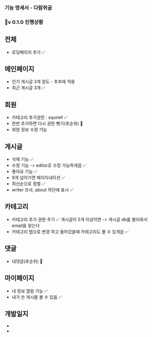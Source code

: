 ### 기능 명세서 - 다람쥐굴


### 🚀v 0.1.0 진행상황
## 전체
 - 로딩페이지 추가 ✅
## 메인페이지
 - 인기 게시글 3개 정도 - 추후에 적용
 - 최근 게시글 3개 ✅
## 회원
 - 카테고리 추가권한 : squirell ✅
 - 한번 추가하면 다시 권한 뺏기(후순위) 🤔
 - 회원 정보 수정 기능
## 게시글
 - 삭제 기능 ✅
 - 수정 기능 -> editor로 수정 가능하게끔 ✅
 - 좋아요 기능 ✅
 - 9개 넘어가면 페이지내이션 ✅
  - 최신순으로 정렬 ✅
 - writer 프사, about 하단에 표시 ✅
## 카테고리
 - 카테고리 추가 권한 주기 ✅
    게시글이 5개 이상이면 -> 게시글 db를 불러와서 email을 찾는다
 - 카테고리 탭으로 변경 하고 들어갔을때 카테고리도 볼 수 있게끔 ✅
## 댓글
 - 대댓글(후순위) 🤔
## 마이페이지
 - 내 정보 열람 가능 ✅
 - 내가 쓴 게시물 볼 수 있음 ✅
 ## 개발일지
 - 
 - 
